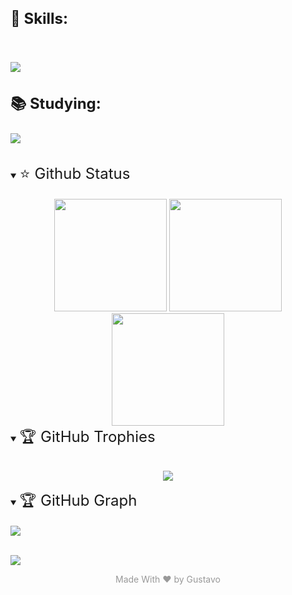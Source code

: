 <!--
<h1 style="font-size:24px;">💻 Tech Stack:</h1>
Languages ​​used -->

<h3 style="font-size:24px;">🧙 Skills:</h3>
<br>

<p>
  <a href="https://skillicons.dev">
    <img src="https://skillicons.dev/icons?i=html,css,bootstrap,tailwind,js,php,mysql" />
  </a>
</p>

<h3 style="font-size:24px;">📚 Studying: </h3>
<p>

<a href="https://skillicons.dev">
  <img src="https://skillicons.dev/icons?i=react,py,nodejs,express,scss" />
</a>

</p>
<br>
<!-- Github status -->
<details align="center" open>
<summary align="left" ><span style="font-size:24px;">⭐ Github Status</span></summary>
<br>

<img height="180px" src="https://github-readme-stats.vercel.app/api?username=byguhdev&theme=tokyonight&hide_border=true&include_all_commits=true&count_private=true">
<img height="180px" src="https://github-readme-stats.vercel.app/api/top-langs/?username=byguhdev&theme=tokyonight&hide_border=true&include_all_commits=true&count_private=true&layout=compact">
<img height="180px" src="https://github-readme-streak-stats.herokuapp.com/?user=byguhdev&theme=tokyonight&hide_border=true">
</details>

<!-- Github Trophies -->
<details align="center" open>
<summary align="left" ><span style="font-size:24px;">🏆 GitHub Trophies</span></summary>
<br>

![](https://github-profile-trophy.vercel.app/?username=byguhdev&theme=dracula&no-frame=true&no-bg=false&margin-w=4)

</details>

<!--Contribution Graph-->
<details open>
<summary align="left" ><span style="font-size:24px;">🏆 GitHub Graph</span></summary>
<br>

<a href="https://github.com/byguhdev/github-readme-activity-graph">
<img src="https://github-readme-activity-graph.vercel.app/graph?username=byguhdev&theme=react-dark">
</a>

</details>

<br>

<!-- Conts visits profile-->
<p>
  <a href="https://count.getloli.com/"><img src="https://count.getloli.com/get/@:byguhdev?theme=gelbooru"></a>
</p>

<p align="center" style="color:#999999;">Made With ❤️ by Gustavo</p>

<!-- 
### ✍️ Random Dev Quote

![](https://quotes-github-readme.vercel.app/api?type=horizontal&theme=tokyonight)

 Display name
<h1>
<img  height="35px" width="35px" src="./public/images/wave-hello.gif"> 💫 About Me:
</h1>
<pre>
🔭 I am currently focused on improving my skills and expanding my knowledge
as a frontend developer.
👯 I’m looking to collaborate on
🤝 I’m looking for help with React
🌱 I’m currently learning React
💬 Ask me about HTML | CSS | JS
⚡ Fun fact ++ 5h online on vscode per day
</pre>
<h3 align="center">A passionate front-end developer from Brazil 🇧🇷 </h3>
-->

<!-- Foi um dia corrido hj:( -->

